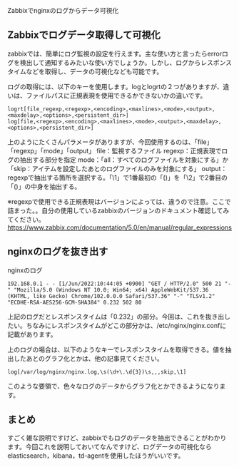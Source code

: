 Zabbixでnginxのログからデータ可視化

## Zabbixでログデータ取得して可視化

zabbixでは、簡単にログ監視の設定を行えます。主な使い方と言ったらerrorログを検出して通知するみたいな使い方でしょうか。しかし、ログからレスポンスタイムなどを取得し、データの可視化なども可能です。

ログの取得には、以下のキーを使用します。logとlogrtの２つがありますが、違いは、ファイルパスに正規表現を使用できるかできないかの違いです。

```
logrt[file_regexp,<regexp>,<encoding>,<maxlines>,<mode>,<output>,<maxdelay>,<options>,<persistent_dir>]
log[file,<regexp>,<encoding>,<maxlines>,<mode>,<output>,<maxdelay>,<options>,<persistent_dir>]
```

上のようにたくさんパラメータがありますが、今回使用するのは、「file」「regexp」「mode」「output」
file：監視するファイル
regexp：正規表現でログの抽出する部分を指定
mode：「all：すべてのログファイルを対象にする」か「skip：アイテムを設定したあとのログファイルのみを対象にする」
output：regexpで抽出する箇所を選択する。「\1」で1番最初の「()」を「\2」で2番目の「()」の中身を抽出する。

※regexpで使用できる正規表現はバージョンによっては、違うので注意。ここで詰まった。。自分の使用しているzabbixのバージョンのドキュメント確認してみてください。
https://www.zabbix.com/documentation/5.0/en/manual/regular_expressions


## nginxのログを抜き出す

nginxのログ
```
192.168.0.1 - - [1/Jun/2022:10:44:05 +0900] "GET / HTTP/2.0" 500 21 "-" "Mozilla/5.0 (Windows NT 10.0; Win64; x64) AppleWebKit/537.36 (KHTML, like Gecko) Chrome/102.0.0.0 Safari/537.36" "-" "TLSv1.2" "ECDHE-RSA-AES256-GCM-SHA384" 0.232 502 80
```
上記のログだとレスポンスタイムは「0.232」の部分。今回は、これを抜き出したい。ちなみにレスポンスタイムがどこの部分かは、/etc/nginx/nginx.confに記載があります。

上のログの場合は、以下のようなキーでレスポンスタイムを取得できる。値を抽出したあとのグラフ化とかは、他の記事見てください。
```
log[/var/log/nginx/nginx.log,\s(\d+\.\d{3})\s,,,skip,\1]
```
このような要領で、色々なログのデータからグラフ化とかできるようになります。

## まとめ

すごく雑な説明ですけど、zabbixでもログのデータを抽出できることがわかります。今回これを説明しておいてなんですけど、ログデータの可視化ならelasticsearch，kibana，td-agentを使用したほうがいいです。
